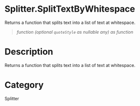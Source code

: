 ﻿# Splitter.SplitTextByWhitespace
Returns a function that splits text into a list of text at whitespace.
> _function (optional <code>quoteStyle</code> as nullable any) as function_
# Description 
Returns a function that splits text into a list of text at whitespace.

# Category 
Splitter
